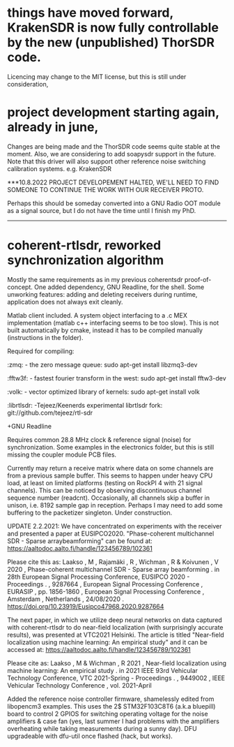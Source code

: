 # things have moved forward, KrakenSDR is now fully controllable by the new (unpublished) ThorSDR code.
Licencing may change to the MIT license, but this is still under consideration,


# project development starting again, already in june,
Changes are being made and the ThorSDR code seems quite stable at the moment.
Also, we are considering to add soapysdr support in the future. Note that
this driver will also support other reference noise switching calibration systems. e.g. KrakenSDR


***10.8.2022 PROJECT DEVELOPEMENT HALTED, WE'LL NEED TO FIND SOMEONE TO CONTINUE THE WORK WITH OUR RECEIVER PROTO.

Perhaps this should be someday converted into a GNU Radio OOT module as a signal source, but I do not have the time
until I finish my PhD.
***

# coherent-rtlsdr, reworked synchronization algorithm

Mostly the same requirements as in my previous coherentsdr proof-of-concept. One added dependency, GNU Readline, for the shell. Some unworking features: adding and deleting receivers during runtime, application does not always exit cleanly. 

Matlab client included. A system object interfacing to a .c MEX implementation (matlab c++ interfacing seems to be too slow). This is not built automatically by cmake, instead it has to be compiled manually (instructions in the folder).

Required for compiling:

:zmq: - the zero message queue:
	sudo apt-get install libzmq3-dev

:fftw3f: - fastest fourier transform in the west:
	sudo apt-get install fftw3-dev

:volk: - vector optimized library of kernels:
	sudo apt-get install volk
	
:librtlsdr: -Tejeez/Keenerds experimental librtlsdr fork:
	git://github.com/tejeez/rtl-sdr
	
+GNU Readline

Requires common 28.8 MHz clock & reference signal (noise) for synchronization. Some examples in the electronics folder, but this is still missing the coupler module PCB files.

Currently may return a receive matrix where data on some channels are from a previous sample buffer. This seems to happen under heavy CPU load, at least on limited platforms (testing on RockPI 4 with 21 signal channels). This can be noticed by observing discontinuous channel sequence number (readcnt). Occasionally, all channels skip a buffer in unison, i.e. 8192 sample gap in reception. Perhaps I may need to add some buffering to the packetizer singleton. Under construction.

UPDATE 2.2.2021: We have concentrated on experiments with the receiver and presented a paper at EUSIPCO2020. "Phase-coherent multichannel SDR - Sparse arraybeamforming" can be found at: https://aaltodoc.aalto.fi/handle/123456789/102361

Please cite this as: Laakso , M , Rajamäki , R , Wichman , R & Koivunen , V 2020 , Phase-coherent multichannel SDR - Sparse array beamforming . in 28th European Signal Processing Conference, EUSIPCO 2020 - Proceedings . , 9287664 , European Signal Processing Conference , EURASIP , pp. 1856-1860 , European Signal Processing Conference , Amsterdam , Netherlands , 24/08/2020 . https://doi.org/10.23919/Eusipco47968.2020.9287664

The next paper, in which we utilize deep neural networks on data captured with coherent-rtlsdr to do near-field localization (with surprisingly accurate results), was presented at VTC2021 Helsinki. The article is titled "Near-field localization using machine learning: An empirical study" and it can be accessed at: https://aaltodoc.aalto.fi/handle/123456789/102361

Please cite as: Laakso , M & Wichman , R 2021 , Near-field localization using machine learning: An empirical study . in 2021 IEEE 93rd Vehicular Technology Conference, VTC 2021-Spring - Proceedings . , 9449002 , IEEE Vehicular Technology Conference , vol. 2021-April 

Added the reference noise controller firmware, shamelessly edited from libopencm3 examples. This uses the 2$ STM32F103C8T6 (a.k.a bluepill) board to control 2 GPIOS for switching operating voltage for the noise amplifiers & case fan (yes, last summer I had problems with the amplifiers overheating while taking measurements during a sunny day). DFU upgradeable with dfu-util once flashed (hack, but works).

